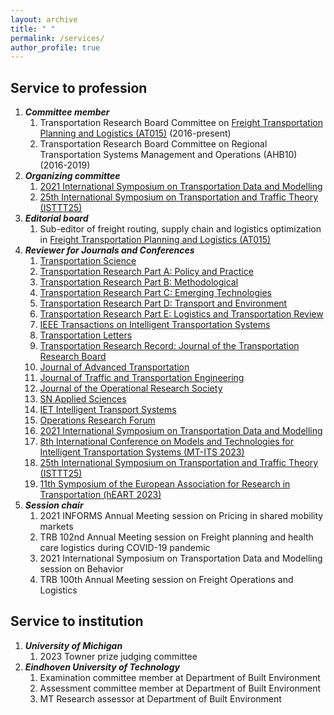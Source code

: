```yaml
---
layout: archive
title: " "
permalink: /services/
author_profile: true
---
```



## Service to profession

1. ***Committee member***
     1. Transportation Research Board Committee on [Freight Transportation Planning and Logistics (AT015)](https://freightplanning.org/) (2016-present)
     2. Transportation Research Board Committee on Regional Transportation Systems Management and Operations (AHB10) (2016-2019)
2. ***Organizing committee***
     1. [2021 International Symposium on Transportation Data and Modelling](https://limos.engin.umich.edu/istdm2021/)
     2. [25th International Symposium on Transportation and Traffic Theory (ISTTT25)](https://limos.engin.umich.edu/isttt25/)
3. ***Editorial board***
     1. Sub-editor of freight routing, supply chain and logistics optimization in [Freight Transportation Planning and Logistics (AT015)](https://freightplanning.org/editorial-board/)
4. ***Reviewer for Journals and Conferences***
    1. [Transportation Science](https://pubsonline.informs.org/journal/trsc)
    2. [Transportation Research Part A: Policy and Practice](https://www.sciencedirect.com/journal/transportation-research-part-a-policy-and-practice)
    3. [Transportation Research Part B: Methodological](https://www.sciencedirect.com/journal/transportation-research-part-b-methodological)
    4. [Transportation Research Part C: Emerging Technologies](https://www.sciencedirect.com/journal/transportation-research-part-c-emerging-technologies)
    5. [Transportation Research Part D: Transport and Environment](https://www.sciencedirect.com/journal/transportation-research-part-d-transport-and-environment)
    6. [Transportation Research Part E: Logistics and Transportation Review](https://www.sciencedirect.com/journal/transportation-research-part-e-logistics-and-transportation-review)
    7. [IEEE Transactions on Intelligent Transportation Systems](https://ieeexplore.ieee.org/xpl/RecentIssue.jsp?punumber=6979)
    8. [Transportation Letters](https://www.tandfonline.com/journals/ytrl20)
    9. [Transportation Research Record: Journal of the Transportation Research Board](https://journals.sagepub.com/home/trr)
    10. [Journal of Advanced Transportation](https://www.hindawi.com/journals/jat/)
    11. [Journal of Traffic and Transportation Engineering](https://www.sciencedirect.com/journal/journal-of-traffic-and-transportation-engineering-english-edition)
    12. [Journal of the Operational Research Society](https://www.tandfonline.com/journals/tjor20)
    13. [SN Applied Sciences](https://www.springer.com/journal/42452?gclid=Cj0KCQjw2cWgBhDYARIsALggUhoS6CSmt1CieMpBuugmzQnvXxWKpcuGyD8Y--Hk1ipPVJYu_qkmIMcaAoVBEALw_wcB)
    14. [IET Intelligent Transport Systems](https://ietresearch.onlinelibrary.wiley.com/journal/17519578)
    15. [Operations Research Forum](https://www.springer.com/journal/43069)
    16. [2021 International Symposium on Transportation Data and Modelling](https://limos.engin.umich.edu/istdm2021/)
    17. [8th International Conference on Models and Technologies for Intelligent Transportation Systems (MT-ITS 2023)](https://mt-its2023.eurecom.fr/)
    18. [25th International Symposium on Transportation and Traffic Theory (ISTTT25)](https://limos.engin.umich.edu/isttt25/)
    19. [11th Symposium of the European Association for Research in Transportation (hEART 2023)](https://heart2023.org/)
5. ***Session chair***
    1. 2021 INFORMS Annual Meeting session on Pricing in shared mobility markets
    2. TRB 102nd Annual Meeting session on Freight planning and health care logistics during COVID-19 pandemic
    3. 2021 International Symposium on Transportation Data and Modelling session on Behavior
    4. TRB 100th Annual Meeting session on Freight Operations and Logistics

## Service to institution

1. ***University of Michigan***
    1. 2023 Towner prize judging committee
2. ***Eindhoven University of Technology***
    1. Examination committee member at Department of Built Environment
    2. Assessment committee member at Department of Built Environment
    3. MT Research assessor at Department of Built Environment  


